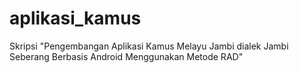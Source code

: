# aplikasi_kamus
Skripsi "Pengembangan Aplikasi Kamus Melayu Jambi dialek Jambi Seberang Berbasis Android Menggunakan Metode RAD"
